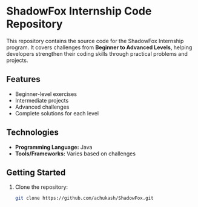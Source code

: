 # ShadowFox Internship Code Repository

This repository contains the source code for the ShadowFox Internship program. It covers challenges from **Beginner to Advanced Levels**, helping developers strengthen their coding skills through practical problems and projects.

## Features

- Beginner-level exercises
- Intermediate projects
- Advanced challenges
- Complete solutions for each level

## Technologies

- **Programming Language:** Java
- **Tools/Frameworks:** Varies based on challenges

## Getting Started

1. Clone the repository:
   ```bash
   git clone https://github.com/achukash/ShadowFox.git

